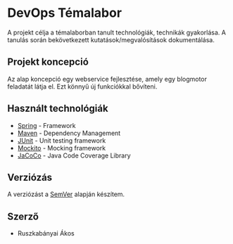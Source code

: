 # DevOps Témalabor

A projekt célja a témalaborban tanult technológiák, technikák gyakorlása. A tanulás során bekövetkezett kutatások/megvalósítások dokumentálása.

## Projekt koncepció

Az alap koncepció egy webservice fejlesztése, amely egy blogmotor feladatát látja el. Ezt könnyű új funkciókkal bővíteni.

## Használt technológiák

* [Spring](https://spring.io/) - Framework
* [Maven](https://maven.apache.org/) - Dependency Management
* [JUnit](https://junit.org/junit5/) - Unit testing framework
* [Mockito](https://site.mockito.org/) - Mocking framework
* [JaCoCo](https://www.eclemma.org/jacoco/) - Java Code Coverage Library

## Verziózás

A verziózást a [SemVer](https://semver.org/) alapján készítem.

## Szerző

* Ruszkabányai Ákos
